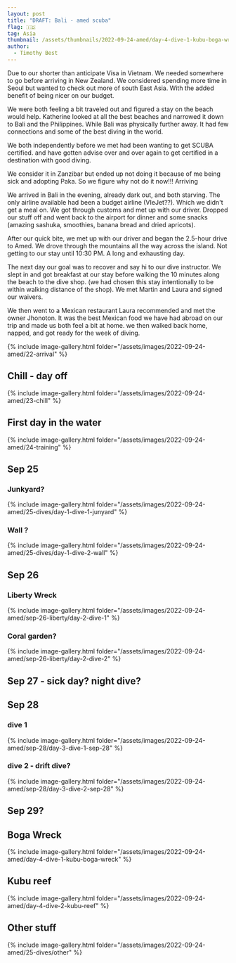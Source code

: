 ```yaml
---
layout: post
title: "DRAFT: Bali - amed scuba"
flag: 🇮🇩
tag: Asia
thumbnail: /assets/thumbnails/2022-09-24-amed/day-4-dive-1-kubu-boga-wreck/GH017648-1.jpg
author:
  - Timothy Best
---
```


Due to our shorter than anticipate Visa in Vietnam. We needed somewhere to go before arriving in New Zealand. We considered spending more time in Seoul but wanted to check out more of south East Asia. With the added benefit of being nicer on our budget.

We were both feeling a bit traveled out and figured a stay on the beach would help. Katherine looked at all the best beaches and narrowed it down to Bali and the Philippines. While Bali was physically further away. It had few connections and some of the best diving in the world.

We both independently before we met had been wanting to get SCUBA certified. and have gotten advise over and over again to get certified in a destination with good diving.

We consider it in Zanzibar but ended up not doing it because of me being sick and adopting Paka. So we figure why not do it now!!!
Arriving

We arrived in Bali in the evening, already dark out, and both starving. The only airline available had been a budget airline (VIeJet??). Which we didn't get a meal on. We got through customs and met up with our driver. Dropped our stuff off and went back to the airport for dinner and some snacks (amazing sashuka, smoothies, banana bread and dried apricots).

After our quick bite, we met up with our driver and began the 2.5-hour drive to Amed. We drove through the mountains all the way across the island. Not getting to our stay until 10:30 PM. A long and exhausting day.

The next day our goal was to recover and say hi to our dive instructor. We slept in and got breakfast at our stay before walking the 10 minutes along the beach to the dive shop. (we had chosen this stay intentionally to be within walking distance of the shop). We met Martin and Laura and signed our waivers.

We then went to a Mexican restaurant Laura recommended and met the owner Jhonoton. It was the best Mexican food we have had abroad on our trip and made us both feel a bit at home. we then walked back home, napped, and got ready for the week of diving.

{% include image-gallery.html folder="/assets/images/2022-09-24-amed/22-arrival" %}

## Chill - day off

{% include image-gallery.html folder="/assets/images/2022-09-24-amed/23-chill" %}

## First day in the water

{% include image-gallery.html folder="/assets/images/2022-09-24-amed/24-training" %}

## Sep 25

### Junkyard?

{% include image-gallery.html folder="/assets/images/2022-09-24-amed/25-dives/day-1-dive-1-junyard" %}

### Wall ?

{% include image-gallery.html folder="/assets/images/2022-09-24-amed/25-dives/day-1-dive-2-wall" %}

## Sep 26

### Liberty Wreck

{% include image-gallery.html folder="/assets/images/2022-09-24-amed/sep-26-liberty/day-2-dive-1" %}

### Coral garden?

{% include image-gallery.html folder="/assets/images/2022-09-24-amed/sep-26-liberty/day-2-dive-2" %}

## Sep 27 - sick day? night dive?

## Sep 28

### dive 1

{% include image-gallery.html folder="/assets/images/2022-09-24-amed/sep-28/day-3-dive-1-sep-28" %}

### dive 2 - drift dive?

{% include image-gallery.html folder="/assets/images/2022-09-24-amed/sep-28/day-3-dive-2-sep-28" %}

## Sep 29?

## Boga Wreck

{% include image-gallery.html folder="/assets/images/2022-09-24-amed/day-4-dive-1-kubu-boga-wreck" %}

## Kubu reef

{% include image-gallery.html folder="/assets/images/2022-09-24-amed/day-4-dive-2-kubu-reef" %}

## Other stuff

{% include image-gallery.html folder="/assets/images/2022-09-24-amed/25-dives/other" %}
